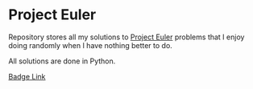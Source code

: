 Project Euler
=====

Repository stores all my solutions to [Project Euler](http://projecteuler.net/) problems that I enjoy doing randomly when I have nothing better to do.

All solutions are done in Python.

[Badge Link](http://projecteuler.net/profile/Master_Odin.png)